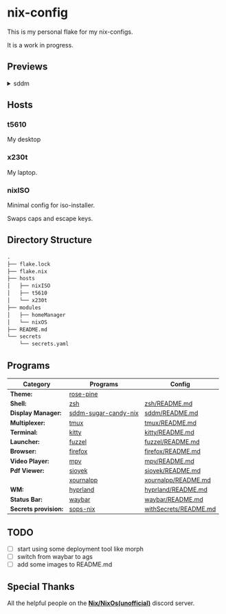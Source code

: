 # nix-config

This is my personal flake for my nix-configs.

It is a work in progress.

## Previews

<details>
    <summary>sddm</summary>
    <img src="https://raw.githubusercontent.com/nebunebu/nix-config/main/.assets/sddm.png" alt="preview">
</details>

## Hosts

### t5610

My desktop

### x230t

My laptop.

### nixISO

Minimal config for iso-installer.

Swaps caps and escape keys.

## Directory Structure

```txt
.
├── flake.lock
├── flake.nix
├── hosts
│   ├── nixISO
│   ├── t5610
│   └── x230t
├── modules
│   ├── homeManager
│   └── nixOS
├── README.md
└── secrets
    └── secrets.yaml
```

## Programs

| Category               | Programs                                                                       | Config                                                          |
| ---------------------- | ------------------------------------------------------------------------------ | --------------------------------------------------------------- |
| **Theme:**             | [rose-pine](https://rosepinetheme.com)                                         |                                                                 |
| **Shell:**             | [zsh](https://www.zsh.org)                                                     | [zsh/README.md](./modules/homeManager/zsh/README.md)            |
| **Display Manager:**   | [sddm-sugar-candy-nix](https://gitlab.com/Zhaith-Izaliel/sddm-sugar-candy-nix) | [sddm/README.md](./modules/nixOS/sddm/README.md)                |
| **Multiplexer:**       | [tmux](https://github.com/tmux/tmux)                                           | [tmux/README.md](./modules/homeManager/tmux/README.md)          |
| **Terminal:**          | [kitty](https://github.com/kovidgoyal/kitty)                                   | [kitty/README.md](./modules/homeManager/kitty/README.md)        |
| **Launcher:**          | [fuzzel](https://codeberg.org/dnkl/fuzzel)                                     | [fuzzel/README.md](./modules/homeManager/fuzzel/README.md)      |
| **Browser:**           | [firefox](https://firefox-source-docs.mozilla.org/contributing/index.html)     | [firefox/README.md](./modules/homeManager/firefox/README.md)    |
| **Video Player:**      | [mpv](https://mpv.io/)                                                         | [mpv/README.md](./modules/homeManager/mpv/README.md)            |
| **Pdf Viewer:**        | [sioyek](https://sioyek.info)                                                  | [sioyek/README.md](./modules/homeManager/sioyek/README.md)      |
|                        | [xournalpp](https://github.com/xournalpp/xournalpp)                            | [xournalpp/README.md](.modules/homeManager/xournalpp/README.md) |
| **WM:**                | [hyprland](https://github.com/hyprwm/Hyprland)                                 | [hyprland/README.md](./modules/homeManager/hyprland/README.md)  |
| **Status Bar:**        | [waybar](https://github.com/Alexays/Waybar)                                    | [waybar/README.md](./modules/homeManager/waybar/README.md)      |
| **Secrets provision:** | [sops-nix](https://github.com/Mic92/sops-nix)                                  | [withSecrets/README.md](./modules/nixOS/withSecrets/README.md)  |

## TODO

- [ ] start using some deployment tool like morph
- [ ] switch from waybar to ags
- [ ] add some images to README.md

## Special Thanks

All the helpful people on the [**Nix/NixOs(unofficial)**](https://discord.gg/JQTUJdmG) discord server.
